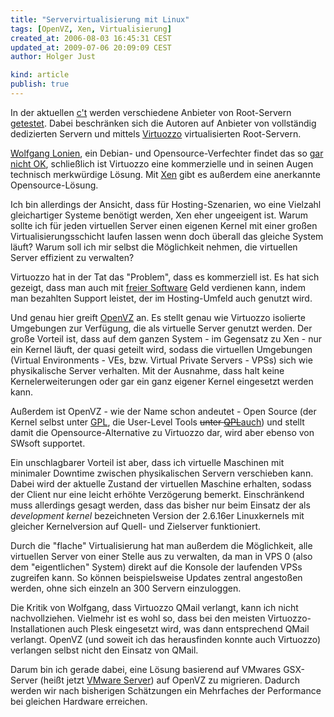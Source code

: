 ```yaml
---
title: "Servervirtualisierung mit Linux"
tags: [OpenVZ, Xen, Virtualisierung]
created_at: 2006-08-03 16:45:31 CEST
updated_at: 2009-07-06 20:09:09 CEST
author: Holger Just

kind: article
publish: true
---
```


In der aktuellen [c't](http://www.heise.de/ct/) werden verschiedene Anbieter von Root-Servern [getestet](http://www.heise.de/ct/06/16/134/). Dabei beschränken sich die Autoren auf Anbieter von vollständig dedizierten Servern und mittels [Virtuozzo](http://www.swsoft.com/de/products/virtuozzo/) virtualisierten Root-Servern.

[Wolfgang Lonien](http://wolfgang.lonien.de), ein Debian- und Opensource-Verfechter findet das so [gar nicht OK](http://wolfgang.lonien.de/?p=152), schließlich ist Virtuozzo eine kommerzielle und in seinen Augen technisch merkwürdige Lösung. Mit [Xen](http://www.cl.cam.ac.uk/Research/SRG/netos/xen/) gibt es außerdem eine anerkannte Opensource-Lösung.

Ich bin allerdings der Ansicht, dass für Hosting-Szenarien, wo eine Vielzahl gleichartiger Systeme benötigt werden, Xen eher ungeeigent ist. Warum sollte ich für jeden virtuellen Server einen eigenen Kernel mit einer großen Virtualisierungsschicht laufen lassen wenn doch überall das gleiche System läuft? Warum soll ich mir selbst die Möglichkeit nehmen, die virtuellen Server effizient zu verwalten?

Virtuozzo hat in der Tat das "Problem", dass es kommerziell ist. Es hat sich gezeigt, dass man auch mit [freier Software](http://www.gnu.org/philosophy/free-sw.html) Geld verdienen kann, indem man bezahlten Support leistet, der im Hosting-Umfeld auch genutzt wird. 

Und genau hier greift [OpenVZ](http://www.openvz.org) an. Es stellt genau wie Virtuozzo isolierte Umgebungen zur Verfügung, die als virtuelle Server genutzt werden. Der große Vorteil ist, dass auf dem ganzen System - im Gegensatz zu Xen - nur ein Kernel läuft, der quasi geteilt wird, sodass die virtuellen Umgebungen (Virtual Environments - VEs, bzw. Virtual Private Servers - VPSs) sich wie physikalische Server verhalten. Mit der Ausnahme, dass halt keine Kernelerweiterungen oder gar ein ganz eigener Kernel eingesetzt werden kann.

Außerdem ist OpenVZ - wie der Name schon andeutet - Open Source (der Kernel selbst unter [GPL](http://openvz.org/documentation/licenses/gnu-gpl), die User-Level Tools <del>unter [QPL](http://openvz.org/documentation/licenses/qpl)</del><ins>auch</ins>) und stellt damit die Opensource-Alternative zu Virtuozzo dar, wird aber ebenso von SWsoft supportet.

Ein unschlagbarer Vorteil ist aber, dass ich virtuelle Maschinen mit minimaler Downtime zwischen physikalischen Servern verschieben kann. Dabei wird der aktuelle Zustand der virtuellen Maschine erhalten, sodass der Client nur eine leicht erhöhte Verzögerung bemerkt. Einschränkend muss allerdings gesagt werden, dass das bisher nur beim Einsatz der als *development kernel* bezeichneten Version der 2.6.16er Linuxkernels mit gleicher Kernelversion auf Quell- und Zielserver funktioniert.

Durch die "flache" Virtualisierung hat man außerdem die Möglichkeit, alle virtuellen Server von einer Stelle aus zu verwalten, da man in VPS 0 (also dem "eigentlichen" System) direkt auf die Konsole der laufenden VPSs zugreifen kann. So können beispielsweise Updates zentral angestoßen werden, ohne sich einzeln an 300 Servern einzuloggen.

Die Kritik von Wolfgang, dass Virtuozzo QMail verlangt, kann ich nicht nachvollziehen. Vielmehr ist es wohl so, dass bei den meisten Virtuozzo-Installationen auch Plesk eingesetzt wird, was dann entsprechend QMail verlangt. OpenVZ (und soweit ich das herausfinden konnte auch Virtuozzo) verlangen selbst nicht den Einsatz von QMail.

Darum bin ich gerade dabei, eine Lösung basierend auf VMwares GSX-Server (heißt jetzt [VMware Server](http://www.vmware.com/products/server/)) auf OpenVZ zu migrieren. Dadurch werden wir nach bisherigen Schätzungen ein Mehrfaches der Performance bei gleichen Hardware erreichen.